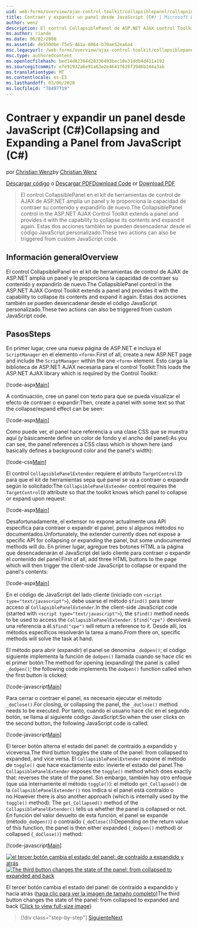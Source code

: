 ```yaml
---
uid: web-forms/overview/ajax-control-toolkit/collapsiblepanel/collapsing-and-expanding-a-panel-from-javascript-cs
title: Contraer y expandir un panel desde JavaScript (C#) | Microsoft Docs
author: wenz
description: El control CollapsiblePanel de ASP.NET AJAX control Toolkit amplía un panel y le proporciona la capacidad de contraer su contenido y expandirlo...
ms.author: riande
ms.date: 06/02/2008
ms.assetid: de5500be-75e5-461a-8064-b70ae52ea6a4
msc.legacyurl: /web-forms/overview/ajax-control-toolkit/collapsiblepanel/collapsing-and-expanding-a-panel-from-javascript-cs
msc.type: authoredcontent
ms.openlocfilehash: bed14d82394d28336493bec10e31ddb4d411a192
ms.sourcegitcommit: e7e91932a6e91a63e2e46417626f39d6b244a3ab
ms.translationtype: MT
ms.contentlocale: es-ES
ms.lasthandoff: 03/06/2020
ms.locfileid: "78497719"
---
```

# <a name="collapsing-and-expanding-a-panel-from-javascript-c"></a><span data-ttu-id="4362e-103">Contraer y expandir un panel desde JavaScript (C#)</span><span class="sxs-lookup"><span data-stu-id="4362e-103">Collapsing and Expanding a Panel from JavaScript (C#)</span></span>

<span data-ttu-id="4362e-104">por [Christian Wenz](https://github.com/wenz)</span><span class="sxs-lookup"><span data-stu-id="4362e-104">by [Christian Wenz](https://github.com/wenz)</span></span>

<span data-ttu-id="4362e-105">[Descargar código](https://download.microsoft.com/download/8/a/a/8aab3c3e-de6f-463f-805c-5fda567eef6e/CollapsiblePanel1.cs.zip) o [Descargar PDF](https://download.microsoft.com/download/b/6/a/b6ae89ee-df69-4c87-9bfb-ad1eb2b23373/collapsiblepanel1CS.pdf)</span><span class="sxs-lookup"><span data-stu-id="4362e-105">[Download Code](https://download.microsoft.com/download/8/a/a/8aab3c3e-de6f-463f-805c-5fda567eef6e/CollapsiblePanel1.cs.zip) or [Download PDF](https://download.microsoft.com/download/b/6/a/b6ae89ee-df69-4c87-9bfb-ad1eb2b23373/collapsiblepanel1CS.pdf)</span></span>

> <span data-ttu-id="4362e-106">El control CollapsiblePanel en el kit de herramientas de control de AJAX de ASP.NET amplía un panel y le proporciona la capacidad de contraer su contenido y expandirlo de nuevo.</span><span class="sxs-lookup"><span data-stu-id="4362e-106">The CollapsiblePanel control in the ASP.NET AJAX Control Toolkit extends a panel and provides it with the capability to collapse its contents and expand it again.</span></span> <span data-ttu-id="4362e-107">Estas dos acciones también se pueden desencadenar desde el código JavaScript personalizado.</span><span class="sxs-lookup"><span data-stu-id="4362e-107">These two actions can also be triggered from custom JavaScript code.</span></span>

## <a name="overview"></a><span data-ttu-id="4362e-108">Información general</span><span class="sxs-lookup"><span data-stu-id="4362e-108">Overview</span></span>

<span data-ttu-id="4362e-109">El control CollapsiblePanel en el kit de herramientas de control de AJAX de ASP.NET amplía un panel y le proporciona la capacidad de contraer su contenido y expandirlo de nuevo.</span><span class="sxs-lookup"><span data-stu-id="4362e-109">The CollapsiblePanel control in the ASP.NET AJAX Control Toolkit extends a panel and provides it with the capability to collapse its contents and expand it again.</span></span> <span data-ttu-id="4362e-110">Estas dos acciones también se pueden desencadenar desde el código JavaScript personalizado.</span><span class="sxs-lookup"><span data-stu-id="4362e-110">These two actions can also be triggered from custom JavaScript code.</span></span>

## <a name="steps"></a><span data-ttu-id="4362e-111">Pasos</span><span class="sxs-lookup"><span data-stu-id="4362e-111">Steps</span></span>

<span data-ttu-id="4362e-112">En primer lugar, cree una nueva página de ASP.NET e incluya el `ScriptManager` en el elemento `<form>`.</span><span class="sxs-lookup"><span data-stu-id="4362e-112">First of all, create a new ASP.NET page and include the `ScriptManager` within the one `<form>` element.</span></span> <span data-ttu-id="4362e-113">Esto carga la biblioteca de ASP.NET AJAX necesaria para el control Toolkit:</span><span class="sxs-lookup"><span data-stu-id="4362e-113">This loads the ASP.NET AJAX library which is required by the Control Toolkit:</span></span>

[!code-aspx[Main](collapsing-and-expanding-a-panel-from-javascript-cs/samples/sample1.aspx)]

<span data-ttu-id="4362e-114">A continuación, cree un panel con texto para que se pueda visualizar el efecto de contraer o expandir:</span><span class="sxs-lookup"><span data-stu-id="4362e-114">Then, create a panel with some text so that the collapse/expand effect can be seen:</span></span>

[!code-aspx[Main](collapsing-and-expanding-a-panel-from-javascript-cs/samples/sample2.aspx)]

<span data-ttu-id="4362e-115">Como puede ver, el panel hace referencia a una clase CSS que se muestra aquí (y básicamente define un color de fondo y el ancho del panel):</span><span class="sxs-lookup"><span data-stu-id="4362e-115">As you can see, the panel references a CSS class which is shown here (and basically defines a background color and the panel's width):</span></span>

[!code-css[Main](collapsing-and-expanding-a-panel-from-javascript-cs/samples/sample3.css)]

<span data-ttu-id="4362e-116">El control `CollapsiblePanelExtender` requiere el atributo `TargetControlID` para que el kit de herramientas sepa qué panel se va a contraer o expandir según lo solicitado:</span><span class="sxs-lookup"><span data-stu-id="4362e-116">The `CollapsiblePanelExtender` control requires the `TargetControlID` attribute so that the toolkit knows which panel to collapse or expand upon request:</span></span>

[!code-aspx[Main](collapsing-and-expanding-a-panel-from-javascript-cs/samples/sample4.aspx)]

<span data-ttu-id="4362e-117">Desafortunadamente, el extensor no expone actualmente una API específica para contraer o expandir el panel, pero sí algunos métodos no documentados.</span><span class="sxs-lookup"><span data-stu-id="4362e-117">Unfortunately, the extender currently does not expose a specific API for collapsing or expanding the panel, but some undocumented methods will do.</span></span> <span data-ttu-id="4362e-118">En primer lugar, agregue tres botones HTML a la página que desencadenarán el JavaScript del lado cliente para contraer o expandir el contenido del panel:</span><span class="sxs-lookup"><span data-stu-id="4362e-118">First of all, add three HTML buttons to the page which will then trigger the client-side JavaScript to collapse or expand the panel's contents:</span></span>

[!code-aspx[Main](collapsing-and-expanding-a-panel-from-javascript-cs/samples/sample5.aspx)]

<span data-ttu-id="4362e-119">En el código de JavaScript del lado cliente (iniciado con `<script type="text/javascript">`), debe usarse el método `$find()` para tener acceso al `CollapsiblePanelExtender`.</span><span class="sxs-lookup"><span data-stu-id="4362e-119">In the client-side JavaScript code (started with `<script type="text/javascript">`), the `$find()` method needs to be used to access the `CollapsiblePanelExtender`.</span></span> <span data-ttu-id="4362e-120">`$find("cpe")` devolverá una referencia a él.</span><span class="sxs-lookup"><span data-stu-id="4362e-120">`$find("cpe")` will return a reference to it.</span></span> <span data-ttu-id="4362e-121">Desde allí, los métodos específicos resolverán la tarea a mano.</span><span class="sxs-lookup"><span data-stu-id="4362e-121">From there on, specific methods will solve the task at hand.</span></span>

<span data-ttu-id="4362e-122">El método para abrir (expandir) el panel se denomina `_doOpen()`; el código siguiente implementa la función de `doOpen()` llamada cuando se hace clic en el primer botón:</span><span class="sxs-lookup"><span data-stu-id="4362e-122">The method for opening (expanding) the panel is called `_doOpen()`; the following code implements the `doOpen()` function called when the first button is clicked:</span></span>

[!code-javascript[Main](collapsing-and-expanding-a-panel-from-javascript-cs/samples/sample6.js)]

<span data-ttu-id="4362e-123">Para cerrar o contraer el panel, es necesario ejecutar el método `_doClose()`.</span><span class="sxs-lookup"><span data-stu-id="4362e-123">For closing, or collapsing the panel, the `_doClose()` method needs to be executed.</span></span> <span data-ttu-id="4362e-124">Por tanto, cuando el usuario hace clic en el segundo botón, se llama al siguiente código JavaScript:</span><span class="sxs-lookup"><span data-stu-id="4362e-124">So when the user clicks on the second button, the following JavaScript code is called:</span></span>

[!code-javascript[Main](collapsing-and-expanding-a-panel-from-javascript-cs/samples/sample7.js)]

<span data-ttu-id="4362e-125">El tercer botón alterna el estado del panel: de contraído a expandido y viceversa.</span><span class="sxs-lookup"><span data-stu-id="4362e-125">The third button toggles the state of the panel: from collapsed to expanded, and vice versa.</span></span> <span data-ttu-id="4362e-126">El `CollapsiblePanelExtender` expone el método de `toggle()` que hace exactamente esto: invierte el estado del panel.</span><span class="sxs-lookup"><span data-stu-id="4362e-126">The `CollapsiblePanelExtender` exposes the `toggle()` method which does exactly that: reverses the state of the panel.</span></span> <span data-ttu-id="4362e-127">Sin embargo, también hay otro enfoque (que usa internamente el método `toggle()`): el método `get_Collapsed()` de la `CollapsiblePanelExtender()` nos indica si el panel está contraído o no.</span><span class="sxs-lookup"><span data-stu-id="4362e-127">However there is also another approach (which is internally used by the `toggle()` method): The `get_Collapsed()` method of the `CollapsiblePanelExtender()` tells us whether the panel is collapsed or not.</span></span> <span data-ttu-id="4362e-128">En función del valor devuelto de esta función, el panel se expande (método`_doOpen()`) o contraído (`_doClose()`):</span><span class="sxs-lookup"><span data-stu-id="4362e-128">Depending on the return value of this function, the panel is then either expanded (`_doOpen()` method) or collapsed (`_doClose()`) method:</span></span>

[!code-javascript[Main](collapsing-and-expanding-a-panel-from-javascript-cs/samples/sample8.js)]

<span data-ttu-id="4362e-129">[![el tercer botón cambia el estado del panel: de contraído a expandido y atrás](collapsing-and-expanding-a-panel-from-javascript-cs/_static/image2.png)](collapsing-and-expanding-a-panel-from-javascript-cs/_static/image1.png)</span><span class="sxs-lookup"><span data-stu-id="4362e-129">[![The third button changes the state of the panel: from collapsed to expanded and back](collapsing-and-expanding-a-panel-from-javascript-cs/_static/image2.png)](collapsing-and-expanding-a-panel-from-javascript-cs/_static/image1.png)</span></span>

<span data-ttu-id="4362e-130">El tercer botón cambia el estado del panel: de contraído a expandido y hacia atrás ([haga clic para ver la imagen de tamaño completo](collapsing-and-expanding-a-panel-from-javascript-cs/_static/image3.png))</span><span class="sxs-lookup"><span data-stu-id="4362e-130">The third button changes the state of the panel: from collapsed to expanded and back ([Click to view full-size image](collapsing-and-expanding-a-panel-from-javascript-cs/_static/image3.png))</span></span>

> [!div class="step-by-step"]
> [<span data-ttu-id="4362e-131">Siguiente</span><span class="sxs-lookup"><span data-stu-id="4362e-131">Next</span></span>](collapsing-and-expanding-a-panel-from-javascript-vb.md)
